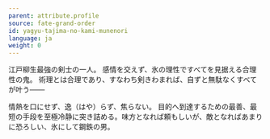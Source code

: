 ```yaml
---
parent: attribute.profile
source: fate-grand-order
id: yagyu-tajima-no-kami-munenori
language: ja
weight: 0
---
```


江戸柳生最強の剣士の一人。
感情を交えず、氷の理性ですべてを見据える合理性の鬼。
術理とは合理であり、すなわち剣きわまれば、自ずと無駄なくすべてが叶う───

情熱を口にせず、逸（はや）らず、焦らない。
目的へ到達するための最善、最短の手段を至極冷静に突き詰める。味方となれば頼もしいが、敵となればあまりに恐ろしい、氷にして鋼鉄の男。
